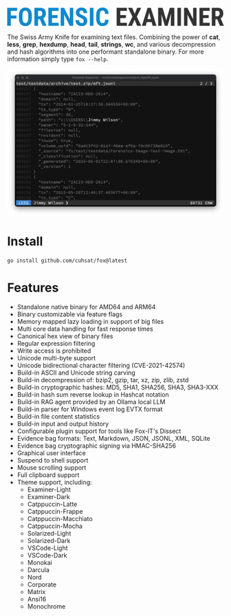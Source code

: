 ![](assets/logo.png "Forensic Examiner")

The Swiss Army Knife for examining text files. Combining the power of **cat**, **less**, **grep**, **hexdump**, **head**, **tail**, **strings**, **wc**, and various decompression and hash algorithms into one performant standalone binary. For more information simply type `fox --help`.

![](assets/demo.png "Demo")

# Install

```console
go install github.com/cuhsat/fox@latest
```

# Features
* Standalone native binary for AMD64 and ARM64
* Binary customizable via feature flags
* Memory mapped lazy loading in support of big files
* Multi core data handling for fast response times
* Canonical hex view of binary files
* Regular expression filtering
* Write access is prohibited
* Unicode multi-byte support
* Unicode bidirectional character filtering (CVE-2021-42574)
* Build-in ASCII and Unicode string carving
* Build-in decompression of: bzip2, gzip, tar, xz, zip, zlib, zstd
* Build-in cryptographic hashes: MD5, SHA1, SHA256, SHA3, SHA3-XXX
* Build-in hash sum reverse lookup in Hashcat notation
* Build-in RAG agent provided by an Ollama local LLM
* Build-in parser for Windows event log EVTX format
* Build-in file content statistics
* Build-in input and output history
* Configurable plugin support for tools like Fox-IT's Dissect
* Evidence bag formats: Text, Markdown, JSON, JSONL, XML, SQLite
* Evidence bag cryptographic signing via HMAC-SHA256
* Graphical user interface
* Suspend to shell support
* Mouse scrolling support
* Full clipboard support
* Theme support, including:
  *  Examiner-Light
  *  Examiner-Dark
  *  Catppuccin-Latte
  *  Catppuccin-Frappe
  *  Catppuccin-Macchiato
  *  Catppuccin-Mocha
  *  Solarized-Light
  *  Solarized-Dark
  *  VSCode-Light
  *  VSCode-Dark
  *  Monokai
  *  Darcula
  *  Nord
  *  Corporate
  *  Matrix
  *  Ansi16
  *  Monochrome
